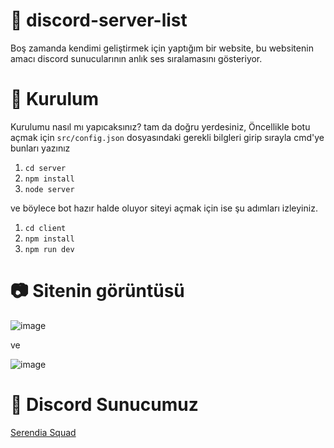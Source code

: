 # 💎 discord-server-list
Boş zamanda kendimi geliştirmek için yaptığım bir website, bu websitenin amacı discord sunucularının anlık ses sıralamasını gösteriyor.

# 🔧 Kurulum
Kurulumu nasıl mı yapıcaksınız? tam da doğru yerdesiniz, Öncellikle botu açmak için `src/config.json` dosyasındaki gerekli bilgleri girip sırayla cmd'ye bunları yazınız 
1. `cd server`
2. `npm install`
3. `node server`

 ve böylece bot hazır halde oluyor siteyi açmak için ise şu adımları izleyiniz.
1. `cd client`
2. `npm install`
3. `npm run dev`



# 📷 Sitenin görüntüsü

![image](https://user-images.githubusercontent.com/68302451/119162556-30e86f80-ba63-11eb-8dc5-ae932552b37a.png)


ve

![image](https://user-images.githubusercontent.com/68302451/119162650-4e1d3e00-ba63-11eb-925f-83a4248923f1.png)

# 🚀 Discord Sunucumuz

<a href="https://discord.gg/F8rfWpvZZD">Serendia Squad</a>

